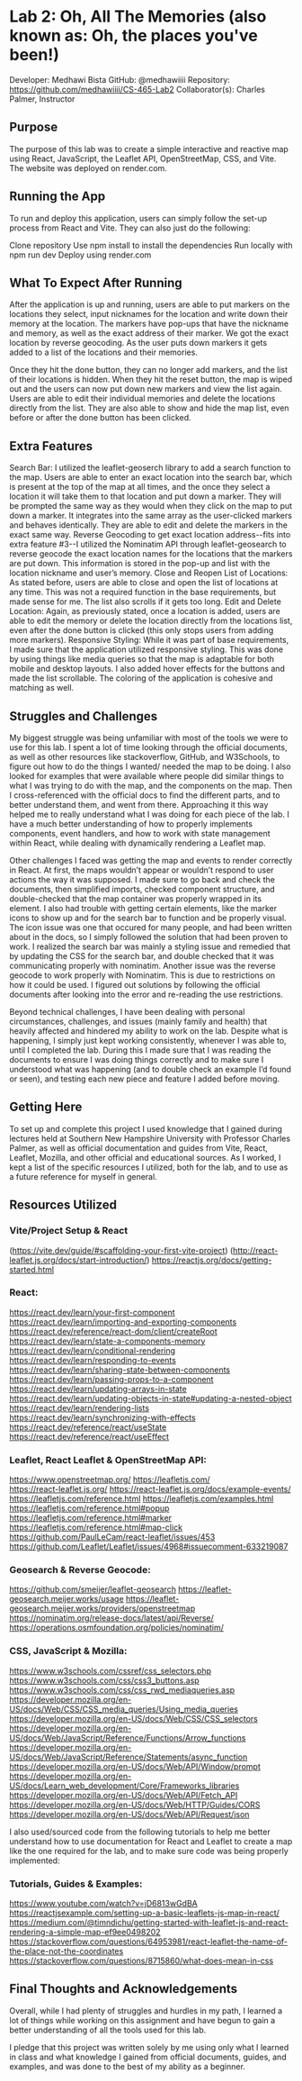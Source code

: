 # Lab 2: Oh, All The Memories (also known as: Oh, the places you've been!)
Developer: Medhawi Bista
GitHub: @medhawiiii
Repository: https://github.com/medhawiiii/CS-465-Lab2 
Collaborator(s): Charles Palmer, Instructor

## Purpose
The purpose of this lab was to create a simple interactive and reactive map using React, JavaScript, the Leaflet API, OpenStreetMap, CSS, and Vite. The website was deployed on render.com.

## Running the App
To run and deploy this application, users can simply follow the set-up process from React and Vite. They can also just do the following:

Clone repository
Use npm install to install the dependencies
Run locally with npm run dev
Deploy using render.com 

## What To Expect After Running
After the application is up and running, users are able to put markers on the locations they select, input nicknames for the location and write down their memory at the location. The markers have pop-ups that have the nickname and memory, as well as the exact address of their marker. We got the exact location by reverse geocoding. As the user puts down markers it gets added to a list of the locations and their memories. 

Once they hit the done button, they can no longer add markers, and the list of their locations is hidden. When they hit the reset button, the map is wiped out and the users can now put down new markers and view the list again. Users are able to edit their individual memories and delete the locations directly from the list. They are also able to show and hide the map list, even before or after the done button has been clicked. 

## Extra Features
Search Bar: I utilized the leaflet-geoserch library to add a search function to the map. Users are able to enter an exact location into the search bar, which is present at the top of the map at all times, and the once they select a location it will take them to that location and put down a marker. They will be prompted the same way as they would when they click on the map to put down a marker. It integrates into the same array as the user-clicked markers and behaves identically. They are able to edit and delete the markers in the exact same way.
Reverse Geocoding to get exact location address--fits into extra feature #3--I utilized the Nominatim API through leaflet-geosearch to reverse geocode the exact location names for the locations that the markers are put down. This information is stored in the pop-up and list with the location nickname and user’s memory.
Close and Reopen List of Locations: As stated before, users are able to close and open the list of locations at any time. This was not a required function in the base requirements, but made sense for me. The list also scrolls if it gets too long.
Edit and Delete Location: Again, as previously stated, once a location is added, users are able to edit the memory or delete the location directly from the locations list, even after the done button is clicked (this only stops users from adding more markers).
Responsive Styling: While it was part of base requirements, I made sure that the application utilized responsive styling. This was done by using things like media queries so that the map is adaptable for both mobile and desktop layouts. I also added hover effects for the buttons and made the list scrollable. The coloring of the application is cohesive and matching as well.

## Struggles and Challenges
My biggest struggle was being unfamiliar with most of the tools we were to use for this lab. I spent a lot of time looking through the official documents, as well as other resources like stackoverflow, GitHub, and W3Schools, to figure out how to do the things I wanted/ needed the map to be doing. I also looked for examples that were available where people did similar things to what I was trying to do with the map, and the components on the map. Then I cross-referenced with the official docs to find the different parts, and to better understand them, and went from there. Approaching it this way helped me to really understand what I was doing for each piece of the lab. I have a much better understanding of how to properly implements components, event handlers, and how to work with state management within React, while dealing with dynamically rendering a Leaflet map. 

Other challenges I faced was getting the map and events to render correctly in React. At first, the maps wouldn’t appear or wouldn’t respond to user actions the way it was supposed. I made sure to go back and check the documents, then simplified imports, checked component structure, and double-checked that the map container was properly wrapped in its element. I also had trouble with getting certain elements, like the marker icons to show up and for the search bar to function and be properly visual. The icon issue was one that occured for many people, and had been written about in the docs, so I simply followed the solution that had been proven to work. I realized the search bar was mainly a styling issue and remedied that by updating the CSS for the search bar, and double checked that it was communicating properly with nominatim. Another issue was the reverse geocode to work properly with Nominatim. This is due to restrictions on how it could be used. I figured out solutions by following the official documents after looking into the error and re-reading the use restrictions.

Beyond technical challenges, I have been dealing with personal circumstances, challenges, and issues (mainly family and health) that heavily affected and hindered my ability to work on the lab. Despite what is happening, I simply just kept working consistently, whenever I was able to, until I completed the lab. During this I made sure that I was reading the documents to ensure I was doing things correctly and to make sure I understood what was happening (and to double check an example I’d found or seen), and testing each new piece and feature I added before moving. 

## Getting Here
To set up and complete this project I used knowledge that I gained during lectures held at Southern New Hampshire University with Professor Charles Palmer, as well as official documentation and guides from Vite, React, Leaflet, Mozilla, and other official and educational sources. As I worked, I kept a list of the specific resources I utilized, both for the lab, and to use as a future reference for myself in general.

## Resources Utilized

### Vite/Project Setup & React
(https://vite.dev/guide/#scaffolding-your-first-vite-project)
(http://react-leaflet.js.org/docs/start-introduction/)
https://reactjs.org/docs/getting-started.html
 
### React: 
https://react.dev/learn/your-first-component
https://react.dev/learn/importing-and-exporting-components
https://react.dev/reference/react-dom/client/createRoot
https://react.dev/learn/state-a-components-memory
https://react.dev/learn/conditional-rendering
https://react.dev/learn/responding-to-events
https://react.dev/learn/sharing-state-between-components
https://react.dev/learn/passing-props-to-a-component
https://react.dev/learn/updating-arrays-in-state
https://react.dev/learn/updating-objects-in-state#updating-a-nested-object
https://react.dev/learn/rendering-lists
https://react.dev/learn/synchronizing-with-effects
https://react.dev/reference/react/useState
https://react.dev/reference/react/useEffect

### Leaflet, React Leaflet & OpenStreetMap API:
https://www.openstreetmap.org/ 
https://leafletjs.com/  
https://react-leaflet.js.org/
https://react-leaflet.js.org/docs/example-events/
https://leafletjs.com/reference.html
https://leafletjs.com/examples.html
https://leafletjs.com/reference.html#popup
https://leafletjs.com/reference.html#marker
https://leafletjs.com/reference.html#map-click
https://github.com/PaulLeCam/react-leaflet/issues/453
https://github.com/Leaflet/Leaflet/issues/4968#issuecomment-633219087 


### Geosearch & Reverse Geocode:
https://github.com/smeijer/leaflet-geosearch
https://leaflet-geosearch.meijer.works/usage
https://leaflet-geosearch.meijer.works/providers/openstreetmap
https://nominatim.org/release-docs/latest/api/Reverse/
https://operations.osmfoundation.org/policies/nominatim/


### CSS, JavaScript & Mozilla: 
https://www.w3schools.com/cssref/css_selectors.php
https://www.w3schools.com/css/css3_buttons.asp
https://www.w3schools.com/css/css_rwd_mediaqueries.asp
https://developer.mozilla.org/en-US/docs/Web/CSS/CSS_media_queries/Using_media_queries
https://developer.mozilla.org/en-US/docs/Web/CSS/CSS_selectors
https://developer.mozilla.org/en-US/docs/Web/JavaScript/Reference/Functions/Arrow_functions
https://developer.mozilla.org/en-US/docs/Web/JavaScript/Reference/Statements/async_function
https://developer.mozilla.org/en-US/docs/Web/API/Window/prompt
https://developer.mozilla.org/en-US/docs/Learn_web_development/Core/Frameworks_libraries
https://developer.mozilla.org/en-US/docs/Web/API/Fetch_API 
https://developer.mozilla.org/en-US/docs/Web/HTTP/Guides/CORS
https://developer.mozilla.org/en-US/docs/Web/API/Request/json 

I also used/sourced code from the following tutorials to help me better understand how to use documentation for React and Leaflet to create a map like the one required for the lab, and to make sure code was being properly implemented:

### Tutorials, Guides & Examples: 
https://www.youtube.com/watch?v=jD6813wGdBA
https://reactjsexample.com/setting-up-a-basic-leaflets-js-map-in-react/
https://medium.com/@timndichu/getting-started-with-leaflet-js-and-react-rendering-a-simple-map-ef9ee0498202
https://stackoverflow.com/questions/64953981/react-leaflet-the-name-of-the-place-not-the-coordinates
https://stackoverflow.com/questions/8715860/what-does-mean-in-css


## Final Thoughts and Acknowledgements
Overall, while I had plenty of struggles and hurdles in my path, I learned a lot of things while working on this assignment and have begun to gain a better understanding of all the tools used for this lab.

I pledge that this project was written solely by me using only what I learned in class and what knowledge I gained from official documents, guides, and examples, and was done to the best of my ability as a beginner.
